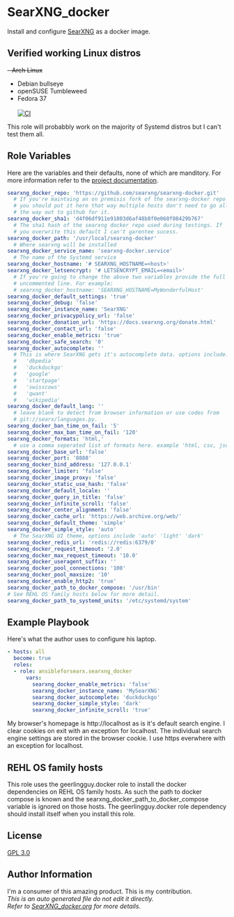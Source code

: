 SearXNG_docker
==============
Install and configure [SearXNG](https://github.com/searxng/searxng) as a docker image.

Verified working Linux distros
------------------------------
~~- Arch Linux~~
- Debian bullseye
- openSUSE Tumbleweed
- Fedora 37 <br/><br/> [![CI](https://github.com/ansibleforsearx/searxng-docker/actions/workflows/CI.yml/badge.svg)](https://github.com/ansibleforsearx/searxng-docker/actions/workflows/CI.yml)

This role will probabbly work on the majority of Systemd distros but I can't test them all.

Role Variables
--------------
Here are the variables and their defaults, none of which are manditory. For more information refer to the [project documentation](https://docs.searxng.org/).
```yaml
searxng_docker_repo: 'https://github.com/searxng/searxng-docker.git'
  # If you're maintaing an on premisis fork of the searxng-docker repo
  # you should put it here that way multiple hosts don't need to go all
  # the way out to github for it.
searxng_docker_sha1: 'd4f06df911e91803d6af48b8f0e060f08429b767'
  # The sha1 hash of the searxng docker repo used during testings. If
  # you overwrite this default I can't garentee sucess.
searxng_docker_path: '/usr/local/searxng-docker'
  # Where searxng will be installed
searxng_docker_service_name: 'searxng-docker.service'
  # The name of the Systemd service
searxng_docker_hostname: '# SEARXNG_HOSTNAME=<host>'
searxng_docker_letsencrypt: '# LETSENCRYPT_EMAIL=<email>'
  # If you're going to change the above two variables provide the full
  # uncommented line. For example:
  # searxng_docker_hostname: 'SEARXNG_HOSTNAME=MyWonderfulHost'
searxng_docker_default_settings: 'true'
searxng_docker_debug: 'false'
searxng_docker_instance_name: 'SearXNG'
searxng_docker_privacypolicy_url: 'false'
searxng_docker_donation_url: 'https://docs.searxng.org/donate.html'
searxng_docker_contact_url: 'false'
searxng_docker_enable_metrics: 'true'
searxng_docker_safe_search: '0'
searxng_docker_autocomplete: ''
  # This is where SearXNG gets it's autocomplete data. options include:
  #   'dbpedia'
  #   'duckduckgo'
  #   'google'
  #   'startpage'
  #   'swisscows'
  #   'qwant'
  #   'wikipedia'
searxng_docker_default_lang: ''
  # leave blank to detect from browser information or use codes from
  # git://searx/languages.py.
searxng_docker_ban_time_on_fail: '5'
searxng_docker_max_ban_time_on_fail: '120'
searxng_docker_formats: 'html,'
  # use a comma seperated list of formats here. example 'html, csv, json, rss' 
searxng_docker_base_url: 'false'
searxng_docker_port: '8888'
searxng_docker_bind_address: '127.0.0.1'
searxng_docker_limiter: 'false'
searxng_docker_image_proxy: 'false'
searxng_docker_static_use_hash: 'false'
searxng_docker_default_locale: ''
searxng_docker_query_in_title: 'false'
searxng_docker_infinite_scroll: 'false'
searxng_docker_center_alignment: 'false'
searxng_docker_cache_url: 'https://web.archive.org/web/'
searxng_docker_default_theme: 'simple'
searxng_docker_simple_style: 'auto'
  # The SearXNG UI theme, options include 'auto' 'light' 'dark'
searxng_docker_redis_url: 'redis://redis:6379/0'
searxng_docker_request_timeout: '2.0'
searxng_docker_max_request_timeout: '10.0'
searxng_docker_useragent_suffix: ''
searxng_docker_pool_connections: '100'
searxng_docker_pool_maxsize: '10'
searxng_docker_enable_http2: 'true'
searxng_docker_path_to_docker_compose: '/usr/bin'
# See REHL OS family hosts below for more detail.
searxng_docker_path_to_systemd_units: '/etc/systemd/system'
```

Example Playbook
----------------
Here's what the author uses to configure his laptop. 
```yaml
- hosts: all
  become: true
  roles:
  - role: ansibleforsearx.searxng_docker
      vars:
        searxng_docker_enable_metrics: 'false'
        searxng_docker_instance_name: 'MySearXNG'
        searxng_docker_autocomplete: 'duckduckgo'
        searxng_docker_simple_style: 'dark'
        searxng_docker_infinite_scroll: 'true'
```
My browser's homepage is http://localhost as is it's default search engine. I clear cookies on exit with an exception for localhost. The individual search engine settings are stored in the browser cookie. I use https everwhere with an exception for localhost.

REHL OS family hosts
--------------------
This role uses the geerlingguy.docker role to install the docker dependencies on REHL OS family hosts. As such the path to docker compose is known and the searxng_docker_path_to_docker_compose variable is ignored on those hosts. The geerlingguy.docker role dependency should install itself when you install this role.

License
-------
[GPL 3.0](https://www.gnu.org/licenses/gpl-3.0.en.html)

Author Information
------------------
I'm a consumer of this amazing product. This is my contribution.<br/>
*This is an auto generated file do not edit it directly.*<br/>
*Refer to [SearXNG_docker.org](./SearXNG_docker.org) for more details.*<br/><br/>
